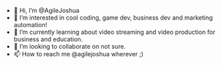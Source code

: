- 👋 Hi, I’m @AgileJoshua
- 👀 I’m interested in cool coding, game dev, business dev and marketing automation!
- 🌱 I’m currently learning about video streaming and video production for business and education. 
- 💞️ I’m looking to collaborate on not sure.
- 📫 How to reach me @agilejoshua wherever ;)

<!---
AgileJoshua/AgileJoshua is a ✨ special ✨ repository because its `README.md` (this file) appears on your GitHub profile.
You can click the Preview link to take a look at your changes.
--->
